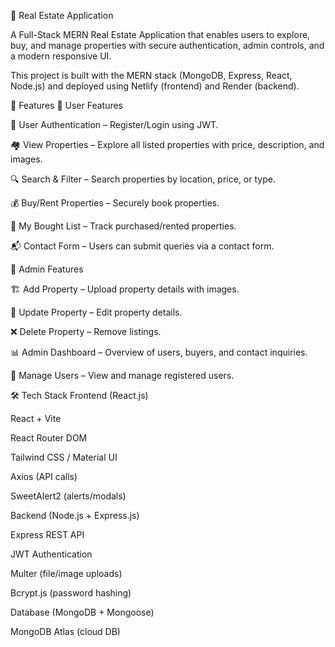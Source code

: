 🏡 Real Estate Application

A Full-Stack MERN Real Estate Application that enables users to explore, buy, and manage properties with secure authentication, admin controls, and a modern responsive UI.

This project is built with the MERN stack (MongoDB, Express, React, Node.js) and deployed using Netlify (frontend) and Render (backend).

🚀 Features
👤 User Features

🔑 User Authentication – Register/Login using JWT.

🏘 View Properties – Explore all listed properties with price, description, and images.

🔍 Search & Filter – Search properties by location, price, or type.

💰 Buy/Rent Properties – Securely book properties.

📜 My Bought List – Track purchased/rented properties.

📬 Contact Form – Users can submit queries via a contact form.

🔑 Admin Features

🏗 Add Property – Upload property details with images.

📝 Update Property – Edit property details.

❌ Delete Property – Remove listings.

📊 Admin Dashboard – Overview of users, buyers, and contact inquiries.

👥 Manage Users – View and manage registered users.

🛠️ Tech Stack
Frontend (React.js)

React + Vite

React Router DOM

Tailwind CSS / Material UI

Axios (API calls)

SweetAlert2 (alerts/modals)

Backend (Node.js + Express.js)

Express REST API

JWT Authentication

Multer (file/image uploads)

Bcrypt.js (password hashing)

Database (MongoDB + Mongoose)

MongoDB Atlas (cloud DB)
